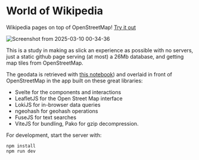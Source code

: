 # World of Wikipedia

Wikipedia pages on top of OpenStreetMap! [Try it out](https://zulko.github.io/world-of-wikipedia/?lat=26.503184&lon=127.992096&zoom=10&marker=JTdCJTIyZ2VvaGFzaCUyMiUzQSUyMnd1ZHY0NHI3JTIyJTJDJTIycGFnZV90aXRsZSUyMiUzQSUyMlNoaWtpbmEtZW4lMjIlMkMlMjJuYW1lJTIyJTNBJTIyJTIyJTJDJTIycGFnZV9sZW4lMjIlM0ElMjI2NjMwJTIyJTJDJTIyY2F0ZWdvcnklMjIlM0ElMjJsYW5kbWFyayUyMiUyQyUyMmxhdCUyMiUzQTI2LjIwNDM2NjY4Mzk1OTk2JTJDJTIybG9uJTIyJTNBMTI3LjcxNTIwNjE0NjI0MDIzJTJDJTIyZ2VvMiUyMiUzQSUyMnd1JTIyJTJDJTIyaWQlMjIlM0ElMjJ3dWR2NDRyNy1TaGlraW5hLWVuJTIyJTJDJTIyJTI0bG9raSUyMiUzQTE3NTkxJTJDJTIyZGlzcGxheUNsYXNzJTIyJTNBJTIyc2VsZWN0ZWQlMjIlN0Q%3D)

![Screenshot from 2025-03-10 00-34-36](https://github.com/user-attachments/assets/f7bde8cb-e966-4600-a03c-d54bb0d20685)


This is a study in making as slick an experience as possible with no servers, just a static github page serving (at most) a 26Mb database, and getting map tiles from OpenStreetMap.

The geodata is retrieved with [this notebook](./geodata_curation/geodata_curation.ipynb)) and overlaid in front of OpenStreetMap in the app built on these great libraries:
- Svelte for the components and interactions
- LeafletJS for the Open Street Map interface
- LokiJS for in-browser data queries
- ngeohash for geohash operations
- FuseJS for text searches
- ViteJS for bundling, Pako for gzip decompression.

For development, start the server with:

```
npm install
npm run dev
```
